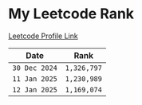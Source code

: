 # My Leetcode Rank

[Leetcode Profile Link](https://leetcode.com/u/AryanK1511/)

| Date          | Rank        |
| ------------- | ----------- |
| `30 Dec 2024` | `1,326,797` |
| `11 Jan 2025` | `1,230,989` |
| `12 Jan 2025` | `1,169,074` |
